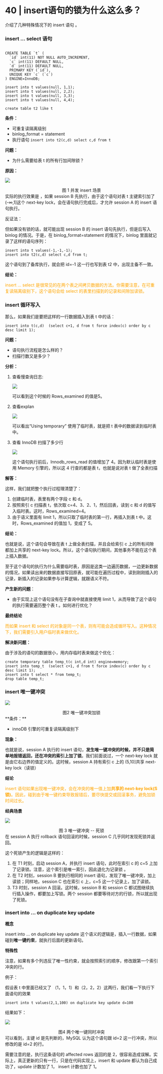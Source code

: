 # 40 | insert语句的锁为什么这么多？

介绍了几种特殊情况下的 insert 语句 。

### insert ... select 语句

```mysql

CREATE TABLE `t` (
  `id` int(11) NOT NULL AUTO_INCREMENT,
  `c` int(11) DEFAULT NULL,
  `d` int(11) DEFAULT NULL,
  PRIMARY KEY (`id`),
  UNIQUE KEY `c` (`c`)
) ENGINE=InnoDB;

insert into t values(null, 1,1);
insert into t values(null, 2,2);
insert into t values(null, 3,3);
insert into t values(null, 4,4);

create table t2 like t
```

**条件：**

- 可重复读隔离级别
- binlog_format = statement
- 执行语句 `insert into t2(c,d) select c,d from t`

**问题：**

- 为什么需要给表 t 的所有行加间隙锁？

**原因：**

![](../images/mysql45/picture/mysql45-40-01.png)

<center>图 1 并发 insert 场景</center>
实际的执行效果是 ，如果 session B 先执行，由于这个语句对表 t 主键索引加了 (-∞,1]这个 next-key lock，会在语句执行完成后，才允许 session A 的 insert 语句执行。

反证法：

但如果没有锁的话，就可能出现 session B 的 insert 语句先执行，但是后写入 binlog 的情况。于是，在 binlog_format=statement 的情况下，binlog 里面就记录了这样的语句序列： 

```mysql
insert into t values(-1,-1,-1);
insert into t2(c,d) select c,d from t;
```

这个语句到了备库执行，就会把 id=-1 这一行也写到表 t2 中，出现主备不一致。

**结论：**

<font color='orange'>insert … select 是很常见的在两个表之间拷贝数据的方法。你需要注意，在可重复读隔离级别下，这个语句会给 select 的表里扫描到的记录和间隙加读锁。 </font>

### insert 循环写入

 那么，如果我们是要把这样的一行数据插入到表 t 中的话： 

```mysql
insert into t(c,d)  (select c+1, d from t force index(c) order by c desc limit 1);
```

**问题：**

- 语句执行流程是怎么样的？
- 扫描行数又是多少？

**分析：**

1. 查看慢查询日志:

   ![](../images/mysql45/picture/mysql45-40-02.png)

   可以看到这个时候的 Rows_examined 的值是5。

2. 查看explan

   ![](../images/mysql45/picture/mysql45-40-03.png)

   可以看出“Using temporary” 使用了临时表，就是把 t 表中的数据读到临时表中。

3. 查看 InnoDB 扫描了多少行

   ![](../images/mysql45/picture/mysql45-40-04.png)

   这个语句执行前后，Innodb_rows_read 的值增加了 4。因为默认临时表是使用 Memory 引擎的，所以这 4 行查的都是表 t，也就是说对表 t 做了全表扫描

**解答：**

这样，我们就把整个执行过程理清楚了： 

1.  创建临时表，表里有两个字段 c 和 d。 
2.  按照索引 c 扫描表 t，依次取 c=4、3、2、1，然后回表，读到 c 和 d 的值写入临时表。这时，Rows_examined=4。 
3. 由于语义里面有 limit 1，所以只取了临时表的第一行，再插入到表 t 中。这时，Rows_examined 的值加 1，变成了 5。

**结论：**

也就是说，这个语句会导致在表 t 上做全表扫描，并且会给索引 c 上的所有间隙都加上共享的 next-key lock。所以，这个语句执行期间，其他事务不能在这个表上插入数据。 

至于这个语句的执行为什么需要临时表，原因是这类一边遍历数据，一边更新数据的情况，如果读出来的数据直接写回原表，就可能在遍历过程中，读到刚刚插入的记录，新插入的记录如果参与计算逻辑，就跟语义不符。

**产生新的问题**：

-  由于实现上这个语句没有在子查询中就直接使用 limit 1，从而导致了这个语句的执行需要遍历整个表 t 。如何进行优化？

**最终结论**

<font color='orange'>而如果 insert 和 select 的对象是同一个表，则有可能会造成循环写入。这种情况下，我们需要引入用户临时表来做优化。</font>

**解决新问题：**

由于涉及的语句的数据很小，用内存临时表来做这个优化：

```mysql
create temporary table temp_t(c int,d int) engine=memory;
insert into temp_t  (select c+1, d from t force index(c) order by c desc limit 1);
insert into t select * from temp_t;
drop table temp_t;
```

###  insert 唯一键冲突 

![](../images/mysql45/picture/mysql45-40-05.png)

<center>图2 唯一键冲突加锁 </center>
**条件：**

- innoDB 引擎的可重复读隔离级别下

**现象：**

也就是说，session A 执行的 insert 语句，**发生唯一键冲突的时候，并不只是简单地报错返回，还在冲突的索引上加了锁**。我们前面说过，一个 next-key lock 就是由它右边界的值定义的。这时候，session A 持有索引 c 上的 (5,10]共享 next-key lock（读锁）

**结论**

<font color='orange'> insert 语句如果出现唯一键冲突，会在冲突的唯一值上加**共享的 next-key lock(S 锁)**。因此，碰到由于唯一键约束导致报错后，要尽快提交或回滚事务，避免加锁时间过长。 </font>

**经典场景**

![](../images/mysql45/picture/mysql45-40-06.png)

<center> 图 3 唯一键冲突 -- 死锁 </center>
在 session A 执行 rollback 语句回滚的时候，session C 几乎同时发现死锁并返回。

这个死锁产生的逻辑是这样的： 

1. 在 T1 时刻，启动 session A，并执行 insert 语句，此时在索引 c 的 c=5 上加了记录锁。注意，这个索引是唯一索引，因此退化为记录锁 。
2.  在 T2 时刻，session B 要执行相同的 insert 语句，发现了唯一键冲突，加上读锁；同样地，session C 也在索引 c 上，c=5 这一个记录上，加了读锁。 
3.  T3 时刻，session A 回滚。这时候，session B 和 session C 都试图继续执行插入操作，都要加上写锁。两个 session 都要等待对方的行锁，所以就出现了死锁。 

### insert into … on duplicate key update

**概念**

insert into … on duplicate key update 这个语义的逻辑是，插入一行数据，如果碰到**唯一键约束**，就执行后面的更新语句。

**特殊性**

注意，如果有多个列违反了唯一性约束，就会按照索引的顺序，修改跟第一个索引冲突的行。

例子：

假设表 t 中里面已经又了 （1，1，1）和（2，2，2）这两行，我们看一下执行下面语句的效果

```mysql
insert into t values(2,1,100) on duplicate key update d=100
```

结果如下：

![](../images/mysql45/picture/mysql45-40-07.png)

<center>图4 两个唯一键同时冲突 </center>
可以看到，主键 id 是先判断的，MySQL 认为这个语句跟 id=2 这一行冲突，所以修改的是 id=2 的行。

需要注意的是，执行这条语句的 affected rows 返回的是 2，很容易造成误解。实际上，真正更新的只有一行，只是在代码实现上，insert 和 update 都认为自己成功了，update 计数加了 1， insert 计数也加了 1。

